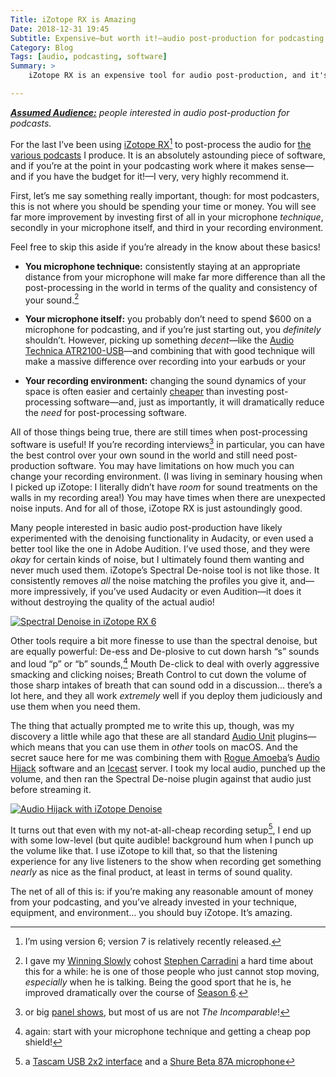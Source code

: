 ```yaml
---
Title: iZotope RX is Amazing
Date: 2018-12-31 19:45
Subtitle: Expensive—but worth it!—audio post-production for podcasting.
Category: Blog
Tags: [audio, podcasting, software]
Summary: >
    iZotope RX is an expensive tool for audio post-production, and it's an amazing tool for podcasting if you have the budget for it.

---
```


<i><b>[Assumed Audience:](https://www.chriskrycho.com/2018/assumed-audiences.html)</b> people interested in audio post-production for podcasts.</i>

For the last  I’ve been using [iZotope RX](https://www.izotope.com/en/products/repair-and-edit/rx.html)[^1] to post-process the audio for [the various podcasts](https://www.chriskrycho.com/podcasts) I produce. It is an absolutely astounding piece of software, and if you’re at the point in your podcasting work where it makes sense—and if you have the budget for it!—I very, very highly recommend it.

First, let’s me say something really important, though: for most podcasters, this is not where you should be spending your time or money. You will see far more improvement by investing first of all in your microphone *technique*, secondly in your microphone itself, and third in your recording environment.

<aside>

Feel free to skip this aside if you’re already in the know about these basics!

- <b>You microphone technique:</b> consistently staying at an appropriate distance from your microphone will make far more difference than all the post-processing in the world in terms of the quality and consistency of your sound.[^2]

- <b>Your microphone itself:</b> you probably don’t need to spend $600 on a microphone for podcasting, and if you’re just starting out, you *definitely* shouldn’t. However, picking up something *decent*—like the [Audio Technica ATR2100-USB](https://www.audio-technica.com/cms/wired_mics/b8dd84773f83092c/index.html)—and combining that with good technique will make a massive difference over recording into your earbuds or your

- <b>Your recording environment:</b> changing the sound dynamics of your space is often easier and certainly [cheaper](https://www.homedepot.com/b/Lumber-Composites-Paneling-Acoustic-Wall-Paneling/N-5yc1vZcbqd) than investing post-processing software—and, just as importantly, it will dramatically reduce the *need* for post-processing software.

</aside>

All of those things being true, there are still times when post-processing software is useful! If you’re recording interviews[^3] in particular, you can have the best control over your own sound in the world and still need post-production software. You may have limitations on how much you can change your recording environment. (I was living in seminary housing when I picked up iZotope: I literally didn’t have *room* for sound treatments on the walls in my recording area!) You may have times when there are unexpected noise inputs. And for all of those, iZotope RX is just astoundingly good.

Many people interested in basic audio post-production have likely experimented with the denoising functionality in Audacity, or even used a better tool like the one in Adobe Audition. I’ve used those, and they were *okay* for certain kinds of noise, but I ultimately found them wanting and never much used them. iZotope’s Spectral De-noise tool is not like those. It consistently removes *all* the noise matching the profiles you give it, and—more impressively, if you’ve used Audacity or even Audition—it does it without destroying the quality of the actual audio!

[![Spectral Denoise in iZotope RX 6][i-thumb]][i-img]

[i-thumb]: https://f001.backblazeb2.com/file/chriskrycho-com/images/izotope-denoise-thumb.png
[i-img]: https://f001.backblazeb2.com/file/chriskrycho-com/images/izotope-denoise.png

Other tools require a bit more finesse to use than the spectral denoise, but are equally powerful: De-ess and De-plosive to cut down harsh “s” sounds and loud “p” or “b” sounds,[^4] Mouth De-click to deal with overly aggressive smacking and clicking noises; Breath Control to cut down the volume of those sharp intakes of breath that can sound odd in a discussion… there’s a lot here, and they all work *extremely* well if you deploy them judiciously and use them when you need them.

The thing that actually prompted me to write this up, though, was my discovery a little while ago that these are all standard [Audio Unit](https://en.m.wikipedia.org/wiki/Audio_Units) plugins—which means that you can use them in *other* tools on macOS. And the secret sauce here for me was combining them with [Rogue Amoeba](https://rogueamoeba.com/)’s [Audio Hijack](https://rogueamoeba.com/audiohijack/) software and an [Icecast](http://www.icecast.org) server. I took my local audio, punched up the volume, and then ran the Spectral De-noise plugin against that audio just before streaming it.

[![Audio Hijack with iZotope Denoise][ah-thumb]][ah-img]

[ah-thumb]: https://f001.backblazeb2.com/file/chriskrycho-com/images/audio-hijack-izotope-denoise-thumb.png
[ah-img]: https://f001.backblazeb2.com/file/chriskrycho-com/images/audio-hijack-izotope-denoise.png

It turns out that even with my not-at-all-cheap recording setup[^5], I end up with some low-level (but quite audible! background hum when I punch up the volume like that. I use iZotope to kill that, so that the listening experience for any live listeners to the show when recording get something *nearly* as nice as the final product, at least in terms of sound quality.

The net of all of this is: if you’re making any reasonable amount of money from your podcasting, and you’ve already invested in your technique, equipment, and environment… you should buy iZotope. It’s amazing.

[^1]:	I’m using version 6; version 7 is relatively recently released.

[^2]:	I gave my [Winning Slowly](https://winningslowly.org) cohost [Stephen Carradini](http://stephencarradini.com) a hard time about this for a while: he is one of those people who just cannot stop moving, *especially* when he is talking. Being the good sport that he is, he improved dramatically over the course of [Season 6](https://winningslowly.org/season-6.html).

[^3]:	or big [panel shows](https://www.theincomparable.com), but most of us are not <cite>The Incomparable</cite>!

[^4]:	again: start with your microphone technique and getting a cheap pop shield!

[^5]:	a [Tascam USB 2x2 interface](https://tascam.com/us/product/us-2x2/top) and a [Shure Beta 87A microphone](https://www.shure.com/americas/products/microphones/beta/beta-87A-vocal-microphone)

